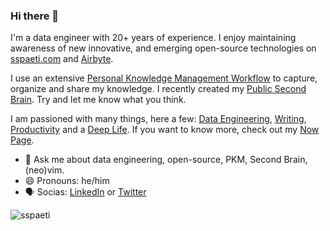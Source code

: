 ### Hi there 👋

I'm a data engineer with 20+ years of experience. I enjoy maintaining awareness of new innovative, and emerging open-source technologies on [sspaeti.com](https://sspaeti.com) and [Airbyte](https://airbyte.com/blog-authors/simon-spati).

I use an extensive [Personal Knowledge Management Workflow](https://www.sspaeti.com/blog/pkm-workflow-for-a-deeper-life/)  to capture, organize and share my knowledge. I recently created my [Public Second Brain](https://brain.sspaeti.com). Try and let me know what you think.

I am passioned with many things, here a few: [Data Engineering](https://sspaeti.com), [Writing](https://brain.sspaeti.com/writing), [Productivity](https://www.sspaeti.com/categories/productivity/) and a [Deep Life](https://brain.sspaeti.com/deep-life). If you want to know more, check out my [Now Page](https://www.sspaeti.com/now/).

- 💬 Ask me about data engineering, open-source, PKM, Second Brain, (neo)vim.
- 😄 Pronouns: he/him
- 🗣 Socias: [LinkedIn](https://www.linkedin.com/in/sspaeti/) or [Twitter](https://twitter.com/sspaeti)

<img src="https://komarev.com/ghpvc/?username=sspaeti" alt="sspaeti" />

<!-- Does not include sspaeti-com organization where all my stars are :)

<p align="left"> 
  <img alt="Top Langs" height="150px" src="https://github-readme-stats.vercel.app/api/top-langs/?username=sspaeti&layout=compact&show_icons=true&theme=gruvbox&count_private=true" />
  <img alt="github stats" height="150px" src="https://github-readme-stats.vercel.app/api?username=sspaeti&theme=gruvbox&show_icons=true&count_private=true" />
</p>


![](second-brain-sspaeti.com.jpeg)

Here are some ideas to get you started:

- 🔭 I’m currently working on see on my [Now Page](https://www.sspaeti.com/now/).
- 🌱 I’m currently learning see on my [Now Page](https://www.sspaeti.com/now/).
- 👯 I am a [top viewed writer](https://www.quora.com/topic/Data-Engineering/writers) at Quora. 
- 🤔 I’m looking for help with ...
- 📫 How to reach me: ...
- 😄 Pronouns: he/him
- ⚡ Fun fact: ...
-->
